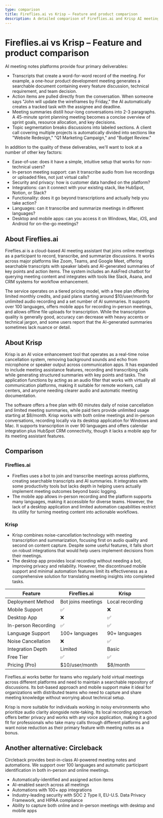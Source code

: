```yaml
---
type: comparison
title: Fireflies.ai vs Krisp – Feature and product comparison
description: A detailed comparison of Fireflies.ai and Krisp AI meeting notes platforms, covering transcription quality, action items, meeting summaries, and key factors like ease-of-use, security, and integrations.
---
```


# Fireflies.ai vs Krisp – Feature and product comparison

AI meeting notes platforms provide four primary deliverables:
* Transcripts that create a word-for-word record of the meeting. For example, a one-hour product development meeting generates a searchable document containing every feature discussion, technical requirement, and team decision.
* Action items are pulled directly from the conversation. When someone says "John will update the wireframes by Friday," the AI automatically creates a tracked task with the assignee and deadline.
* Meeting summaries distill hour-long conversations into 2-3 paragraphs. A 45-minute sprint planning meeting becomes a concise overview of sprint goals, resource allocation, and key decisions.
* Topic segmentation breaks discussions into labeled sections. A client call covering multiple projects is automatically divided into sections like "Website Redesign," "Q1 Marketing Campaign," and "Budget Review."

In addition to the quality of these deliverables, we'll want to look at a number of other key factors:
* Ease-of-use: does it have a simple, intuitive setup that works for non-technical users?
* In-person meeting support: can it transcribe audio from live recordings or uploaded files, not just virtual calls?
* Security and privacy: how is customer data handled on the platform?
* Integrations: can it connect with your existing stack, like HubSpot, Notion, or Slack?
* Functionality: does it go beyond transcriptions and actually help you take action?
* Languages: can it transcribe and summarize meetings in different languages?
* Desktop and mobile apps: can you access it on Windows, Mac, iOS, and Android for on-the-go meetings?

## About Fireflies.ai
Fireflies.ai is a cloud-based AI meeting assistant that joins online meetings as a participant to record, transcribe, and summarize discussions. It works across major platforms like Zoom, Teams, and Google Meet, offering searchable transcripts with speaker labels and AI-generated summaries of key points and action items. The system includes an AskFred chatbot for querying meeting content and integrates with tools like Slack, Asana, and CRM systems for workflow enhancement.

The service operates on a tiered pricing model, with a free plan offering limited monthly credits, and paid plans starting around $10/user/month for unlimited audio recording and a set number of AI summaries. It supports over 100 languages, offers mobile apps for recording in-person meetings, and allows offline file uploads for transcription. While the transcription quality is generally good, accuracy can decrease with heavy accents or technical jargon, and some users report that the AI-generated summaries sometimes lack nuance or detail.

## About Krisp
Krisp is an AI voice enhancement tool that operates as a real-time noise cancellation system, removing background sounds and echo from microphone or speaker output across communication apps. It has expanded to include meeting assistance features, recording and transcribing calls while generating structured summaries with key points and tasks. The application functions by acting as an audio filter that works with virtually all communication platforms, making it suitable for remote workers, call centers, and anyone needing clearer audio and automatic meeting documentation.

The software offers a free plan with 60 minutes daily of noise cancellation and limited meeting summaries, while paid tiers provide unlimited usage starting at $8/month. Krisp works with both online meetings and in-person conversations, recording locally via its desktop application for Windows and Mac. It supports transcription in over 90 languages and offers calendar integration plus HubSpot CRM connectivity, though it lacks a mobile app for its meeting assistant features.

## Comparison
### Fireflies.ai

* Fireflies uses a bot to join and transcribe meetings across platforms, creating searchable transcripts and AI summaries. It integrates with some productivity tools but lacks depth in helping users actually implement meeting outcomes beyond basic logging.
* The mobile app allows in-person recording and the platform supports many languages, making it accessible for diverse teams. However, the lack of a desktop application and limited automation capabilities restrict its utility for turning meeting content into actionable workflows.

### Krisp

* Krisp combines noise-cancellation technology with meeting transcription and summarization, focusing first on audio quality and second on content capture. Despite some useful features, it falls short on robust integrations that would help users implement decisions from their meetings.
* The desktop app provides local recording without needing a bot, improving privacy and reliability. However, the discontinued mobile support and minimal automation features limit its effectiveness as a comprehensive solution for translating meeting insights into completed tasks.

| Feature | Fireflies.ai | Krisp |
|---------|-------------|-------|
| Deployment Method | Bot joins meetings | Local recording |
| Mobile Support | ✅ | ❌ |
| Desktop App | ❌ | ✅ |
| In-person Recording | ✅ | ✅ |
| Language Support | 100+ languages | 90+ languages |
| Noise Cancellation | ❌ | ✅ |
| Integration Depth | Limited | Basic |
| Free Tier | ✅ | ✅ |
| Pricing (Pro) | $10/user/month | $8/month |

Fireflies.ai works better for teams who regularly hold virtual meetings across different platforms and need to maintain a searchable repository of discussions. Its bot-based approach and mobile support make it ideal for organizations with distributed teams who need to capture and share meeting knowledge without worrying about technical setup.

Krisp is more suitable for individuals working in noisy environments who prioritize audio clarity alongside note-taking. Its local recording approach offers better privacy and works with any voice application, making it a good fit for professionals who take many calls through different platforms and want noise reduction as their primary feature with meeting notes as a bonus.

## Another alternative: Circleback
Circleback provides best-in-class AI-powered meeting notes and automations. We support over 100 languages and automatic participant identification in both in-person and online meetings.
* Automatically-identified and assigned action items
* AI-enabled search across all meetings
* Automations with 100+ app integrations
* Industry-leading security with SOC 2 Type II, EU-U.S. Data Privacy Framework, and HIPAA compliance
* Ability to capture both online and in-person meetings with desktop and mobile apps